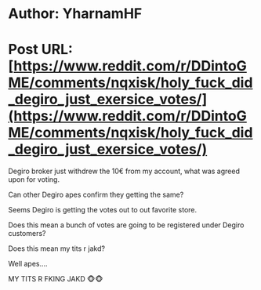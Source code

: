 # Author: YharnamHF
# Post URL: [https://www.reddit.com/r/DDintoGME/comments/nqxisk/holy_fuck_did_degiro_just_exersice_votes/](https://www.reddit.com/r/DDintoGME/comments/nqxisk/holy_fuck_did_degiro_just_exersice_votes/)


Degiro broker just withdrew the 10€ from my account, what was agreed upon for voting. 

Can other Degiro apes confirm they getting the same?

Seems Degiro is getting the votes out to out favorite store.

Does this mean a bunch of votes are going to be registered under Degiro customers?

Does this mean my tits r jakd?

Well apes....

MY TITS R FKING JAKD 🐵🐵